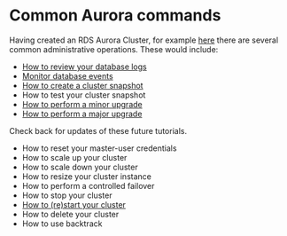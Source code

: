 # Common Aurora commands

Having created an RDS Aurora Cluster, for example <a href="create-mysql-aurora-cluster">here</a> there are several common administrative operations.
These would include:

- <a href="aurora-logs.md">How to review your database logs</a>
- <a href="mysql-aurora-events.md">Monitor database events</a>
- <a href="create-aurora-snapshot.md">How to create a cluster snapshot</a>
- How to test your cluster snapshot
- <a href="mysql-aurora-minor-upgrade.md">How to perform a minor upgrade</a>
- <a href="mysql-aurora-major-upgrade.md">How to perform a major upgrade</a>


Check back for updates of these future tutorials.

- How to reset your master-user credentials
- How to scale up your cluster
- How to scale down your cluster
- How to resize your cluster instance
- How to perform a controlled failover
- How to stop your cluster
- <a href="start-aurora-cluster.md">How to (re)start your cluster</a>
- How to delete your cluster
- How to use backtrack
